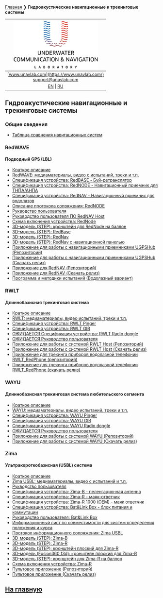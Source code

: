 [Главная](/README_RU) ❯ **Гидроакустические навигационные и трекинговые системы**

| ![logo](/documentation/sm_logo.png) |
| :---: |
| [www.unavlab.com](https://www.unavlab.com/) <br/> [support@unavlab.com](mailto:support@unavlab.com) |
| [EN](navigation_and_tracking_systems_en.md) \| [RU](navigation_and_tracking_systems_ru.md) |

## Гидроакустические навигационные и трекинговые системы

### Общие сведения
* [Таблица сравнения навигационных систем](navigation_systems_comparison_ru.md)

### RedWAVE
#### Подводный GPS (LBL)
* [Краткое описание](/documentation/RU/RedWAVE/RedWAVE_DataBrief_ru.md)
* [RedWAVE: медиаматериалы, видео с испытаний, треки и т.п.](/documentation/RU/RedWAVE/media)
* [Спецификация устройства: RedBASE - Буй-ретранслятор](/documentation/RU/RedWAVE/RedBASE_Specification_ru.md)
* [Спецификация устройства: RedNODE - Навигационный приемник для ТНПА/АНПА](/documentation/RU/RedWAVE/RedNODE_Specification_ru.md)
* [Спецификация устройства: RedNAV - Навигационный приемник для водолазов](/documentation/RU/RedWAVE/RedNAV_Specification_ru.md)
* [Описание протокола сопряжения: RedNODE](/documentation/RU/RedWAVE/RedWAVE_Protocol_Specification_ru.md)
* [Рукводство пользователя](/documentation/RU/RedWAVE/RedWAVE_Users_Manual_ru.md)
* [Руководство пользователя ПО RedNAV Host](/documentation/RU/RedWAVE/RedNAV_Host_Users_Manual_ru.md)
* [Схема включения устройства: RedNode](/documentation/RU/RedWAVE/RedNODE_wiring_diagram_ru.md)
* [3D-модель (STEP): кронштейн для RedNode на баллон](/documentation/msize_tank_holder.STEP)
* [3D-модель (STEP): RedBase](/documentation/RedBase_v2.0_3D.STEP)
* [3D-модель (STEP): RedNav](/documentation/RedNav_v2.0_3D.step)
* [3D-модель (STEP): RedNav с навигационной панелью](/documentation/RedNav_with_compass_3D.step) 
* [Приложение для работы с навигационными приемниками UGPSHub (Репозиторий)](https://github.com/ucnl/UGPSHub)
* [Приложение для работы с навигационными приемниками  UGPSHub (Скачать релиз)](https://github.com/ucnl/UGPSHub/releases/download/1.0/UGPSHub.zip)
* [Приложение для RedNAV (Репозиторий)](https://github.com/ucnl/RedNavHost)
* [Приложение для RedNAV (Скачать релиз)](https://github.com/ucnl/RedNavHost/releases/download/1.1/RedNAVHost.zip)
* [Программа и методики испытаний (Водолазный вариант)](/documentation/RU/RedWAVE/RedNAV_PM_ru.md)

### RWLT
#### Длиннобазисная трекинговая система
* [Краткое описание](/documentation/RU/RWLT/RWLT_DataBrief_ru.md)
* [RWLT: медиаматериалы, видео испытаний, треки и т.п.](/documentation/RU/RWLT/media.md)
* [Спецификация устройства: RWLT Pinger](/documentation/RU/RWLT/RWLT_Pinger_Specification_ru.md)
* [Спецификация устройства: RWLT GIB](/documentation/RU/RWLT/RWLT_GIB_Specification_ru.md)
* [ОЖИДАЕТСЯ Спецификация устройства: RWLT Radio dongle](/documentation/RU/RWLT/RWLT_RF_Dongle_ru.md)
* [ОЖИДАЕТСЯ Руководство пользователя]()
* [Приложение для работы с системой RWLT Host (Репозиторий)](https://github.com/ucnl/RWLT_Host)
* [Приложение для работы с системой RWLT Host (Скачать релиз)](https://github.com/ucnl/RWLT_Host/releases/download/1.0/RWLT_Host.zip)
* [Приложение для трекинга приборов водолазной телефонии RWLT_RedPhone (репозиторий)](https://github.com/ucnl/RWLT_RedPhone)
* [Приложение для трекинга приборов водолазной телефонии RWLT_RedPhone (скачать релиз)](https://github.com/ucnl/RWLT_RedPhone/releases/download/1.0/RWLT_RedPhone.zip)

### WAYU
#### Длиннобазисная трекинговая система любительского сегмента
* [Краткое описание](/documentation/RU/WAYU/WAYU_DataBrief_ru.md)
* [WAYU: медиаматериалы, видео испытаний, треки и т.п.](/documentation/RU/WAYU/media)
* [Спецификация устройства: WAYU Pinger](/documentation/RU/WAYU/WAYU_Pinger_Specification_ru.md)
* [Спецификация устройства: WAYU GIB](/documentation/RU/WAYU/WAYU_GIB_Specification_ru.md)
* [Спецификация устройства: WAYU Radio dongle](/documentation/RU/WAYU/WAYU_RF_Dongle_Specification_ru.md)
* [ОЖИДАЕТСЯ Руководство пользователя]()
* [Приложение для работы с системой WAYU (Репозиторий)](https://github.com/ucnl/WAYU)
* [Приложение для работы с системой WAYU (Скачать релиз)](https://github.com/ucnl/WAYU/releases/download/1.0/WAYU.zip)

### Zima
#### Ультракороткобазисная (USBL) система
* [Краткое описание](/documentation/RU/Zima/Zima_DataBrief_ru.md)
* [Zima USBL: медиаматериалы, видео с испытаний и т.п.](/documentation/RU/Zima/media)
* [Рукводство пользователя](/documentation/RU/Zima/Zima_Users_manual_ru.md)
* [Спецификация устройства: Zima-B - пеленгационная антенна](/documentation/RU/Zima/Zima_B_Specification_ru.md)
* [Спецификация устройства: Zima-R - маяк-ответчик](/documentation/RU/Zima/Zima_R_Specification_ru.md)
* [Спецификация устройства: Zima-R 1000 (OEM) - маяк ответчик](/documentation/RU/Zima/Zima_R_OEM_Specification_ru.md)
* [Спецификация устройства: Bat&Link Box - блок питания и коммутации](/documentation/RU/Zima/Bat_n_link_box_Specification_ru.md)
* [Руководство пользователя: Bat&Link Box](/documentation/RU/Zima/Bat_n_link_box_Users_manual_ru.md)
* [Информационный лист по совместимости для систем определения положения и курса](/documentation/RU/Zima/Zima_GNSS_requirements_ru.md)
* [Протокол информационного сопряжения: Zima USBL](/documentation/RU/Zima/Zima_Protocol_Specification_ru.md)
* [3D-модель (STEP): Zima-B](/documentation/Zima_B_3D.step)
* [3D-модель (STEP): Zima-R](/documentation/Zima_R_3D.step)
* [3D-модель (STEP): кронштейн плоский для Zima-R](/documentation/ZIMA-R_holder_flat.step)
* [3D-модель (Fusion360 f3d): кронштейн плоский для Zima-R](/documentation/ZIMA-R_holder_flat.f3d)
* [3D-модель (STEP): кронштейн для Zima-R на баллон](/documentation/msize_tank_holder.STEP)
* [Схема включения устройства: Zima-R](/documentation/RU/Zima/ZimaR_wiring_diagram_ru.md)
* [Пультовое приложение (Репозиторий)](https://github.com/ucnl/ZHost)
* [Пультовое приложение (Скачать релиз)](https://github.com/ucnl/ZHost/releases/download/2.2/ZHost.zip)

## [На главную](README_RU.md)
